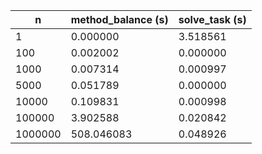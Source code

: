 | n        | method_balance (s) | solve_task (s) |
|----------|--------------------|----------------|
| 1        | 0.000000           | 3.518561       |
| 100      | 0.002002           | 0.000000       |
| 1000     | 0.007314           | 0.000997       |
| 5000     | 0.051789           | 0.000000       |
| 10000    | 0.109831           | 0.000998       |
| 100000   | 3.902588           | 0.020842       |
| 1000000  | 508.046083         | 0.048926       |
